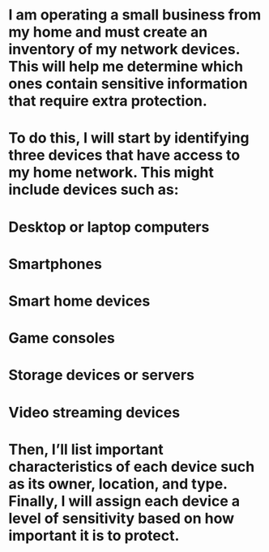 # I am operating a small business from my home and must create an inventory of my network devices. This will help me determine which ones contain sensitive information that require extra protection.
# 
# To do this, I will start by identifying three devices that have access to my home network. This might include devices such as:
# 
# Desktop or laptop computers
# Smartphones
# Smart home devices
# Game consoles
# Storage devices or servers
# Video streaming devices
# 
# Then, I’ll list important characteristics of each device such as its owner, location, and type. Finally, I will assign each device a level of sensitivity based on how important it is to protect.